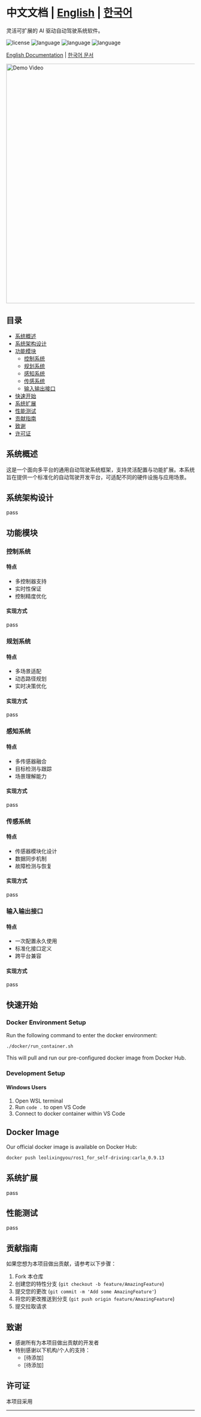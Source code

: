 # 中文文档 | [English](../README.md) | [한국어](./README_KR.md)
灵活可扩展的 AI 驱动自动驾驶系统软件。

![license](https://img.shields.io/badge/license-MIT-green.svg)
![language](https://img.shields.io/badge/language-English-blue.svg)
![language](https://img.shields.io/badge/language-中文-red.svg)
![language](https://img.shields.io/badge/language-한국어-orange.svg)

[English Documentation](./docs/README_EN.md) | [한국어 문서](./docs/README_KR.md)

<img src="https://github.com/leolixingyou/FlexpAI/blob/main/docs/demo_2.gif" width="640" alt="Demo Video">


## 目录
- [系统概述](#系统概述)
- [系统架构设计](#系统架构设计)
- [功能模块](#功能模块)
  - [控制系统](#控制系统)
  - [规划系统](#规划系统)
  - [感知系统](#感知系统)
  - [传感系统](#传感系统)
  - [输入输出接口](#输入输出接口)
- [快速开始](#快速开始)
- [系统扩展](#系统扩展)
- [性能测试](#性能测试)
- [贡献指南](#贡献指南)
- [致谢](#致谢)
- [许可证](#许可证)

## 系统概述
这是一个面向多平台的通用自动驾驶系统框架，支持灵活配置与功能扩展。本系统旨在提供一个标准化的自动驾驶开发平台，可适配不同的硬件设施与应用场景。

## 系统架构设计
pass

## 功能模块

### 控制系统
#### 特点
- 多控制器支持
- 实时性保证
- 控制精度优化
#### 实现方式
pass

### 规划系统
#### 特点
- 多场景适配
- 动态路径规划
- 实时决策优化
#### 实现方式
pass

### 感知系统
#### 特点
- 多传感器融合
- 目标检测与跟踪
- 场景理解能力
#### 实现方式
pass

### 传感系统
#### 特点
- 传感器模块化设计
- 数据同步机制
- 故障检测与恢复
#### 实现方式
pass

### 输入输出接口
#### 特点
- 一次配置永久使用
- 标准化接口定义
- 跨平台兼容
#### 实现方式
pass

## 快速开始
### Docker Environment Setup

Run the following command to enter the docker environment:
```bash
./docker/run_container.sh
```
This will pull and run our pre-configured docker image from Docker Hub.

### Development Setup

#### Windows Users
1. Open WSL terminal
2. Run `code .` to open VS Code
3. Connect to docker container within VS Code

## Docker Image

Our official docker image is available on Docker Hub:
```bash
docker push leolixingyou/ros1_for_self-driving:carla_0.9.13
```


## 系统扩展
pass

## 性能测试
pass

## 贡献指南
如果您想为本项目做出贡献，请参考以下步骤：
1. Fork 本仓库
2. 创建您的特性分支 (`git checkout -b feature/AmazingFeature`)
3. 提交您的更改 (`git commit -m 'Add some AmazingFeature'`)
4. 将您的更改推送到分支 (`git push origin feature/AmazingFeature`)
5. 提交拉取请求

## 致谢
- 感谢所有为本项目做出贡献的开发者
- 特别感谢以下机构/个人的支持：
  - [待添加]
  - [待添加]

## 许可证
本项目采用 

---
